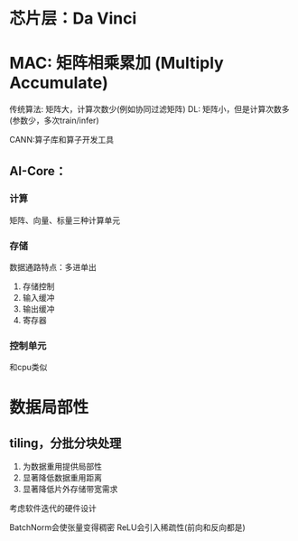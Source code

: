 # 芯片层：Da Vinci

# MAC: 矩阵相乘累加 (Multiply Accumulate)

传统算法: 矩阵大，计算次数少(例如协同过滤矩阵)
DL: 矩阵小，但是计算次数多(参数少，多次train/infer)

CANN:算子库和算子开发工具

## AI-Core：

### 计算
矩阵、向量、标量三种计算单元

### 存储
数据通路特点：多进单出

1. 存储控制
2. 输入缓冲
3. 输出缓冲
4. 寄存器

### 控制单元
和cpu类似


# 数据局部性 

## tiling，分批分块处理

1. 为数据重用提供局部性
2. 显著降低数据重用距离
2. 显著降低片外存储带宽需求

考虑软件迭代的硬件设计

BatchNorm会使张量变得稠密
ReLU会引入稀疏性(前向和反向都是)